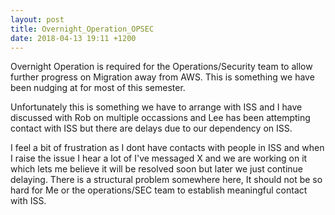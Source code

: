 ```yaml
---
layout: post
title: Overnight_Operation_OPSEC
date: 2018-04-13 19:11 +1200
---
```


Overnight Operation is required for the Operations/Security team to allow further progress on Migration away from AWS. This is something we have been nudging at for most of this semester.

Unfortunately this is something we have to arrange with ISS and I have discussed with Rob on multiple occassions and Lee has been attempting contact with ISS but there are delays due to our dependency on ISS.

I feel a bit of frustration as I dont have contacts with people in ISS and when I raise the issue I hear a lot of I've messaged X and we are working on it which lets me believe it will be resolved soon but later we just continue delaying. There is a structural problem somewhere here, It should not be so hard for Me or the operations/SEC team to establish meaningful contact with ISS.

